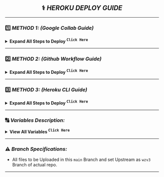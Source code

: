 <div align="center">
    
## ⚕️ ***HEROKU DEPLOY GUIDE***

</div>

---

### 1️⃣ ***METHOD 1: (Google Collab Guide)***



<details>
  <summary><b>Expand All Steps to Deploy <sup><kbd>Click Here</kbd></sup></b></summary>

  

</details>

---

### 2️⃣ ***METHOD 2: (Github Workflow Guide)***

<details>
  <summary><b>Expand All Steps to Deploy <sup><kbd>Click Here</kbd></sup></b></summary>

</details>

---

### 3️⃣ ***METHOD 3: (Heroku CLI Guide)***

<details>
  <summary><b>Expand All Steps to Deploy <sup><kbd>Click Here</kbd></sup></b></summary>

**Step 1 :** Git clone this Repo and change directory
> Make sure git is Installed in your system or quick run `apt-get install git pip curl -y`

```shell
git clone https://gitlab.com/mysterysd.sd/WZML-X && cd WZML-X 
```

**Step 2 :** Now Install Heroku in your Sytem or checkout Official Heroku Deploy Docs, or Download via `apt-get` or `npm`
> For Android : Use `termux` (Download via FDroid) for CLI usage

**The script requires sudo and isn’t Windows compatible.**
```shell
curl https://cli-assets.heroku.com/install.sh | sh
```

**Install with Ubuntu / Debian apt-get**
```shell
curl https://cli-assets.heroku.com/install-ubuntu.sh | sh
```

**Install via `npm` (Not Recommanded)**
```shell
npm install -g heroku
```

**Official Heroku Install Guide :** [Check Here](https://devcenter.heroku.com/articles/heroku-cli#install-the-heroku-cli)

**Step 3 :** Login into Heroku and Log In CLI via Browser 

_With Browser_
```shell
heroku login
```

**OR**

_Without Browser_
```shell
heroku login -i
```

- Put `Heroku Email` : Heroku Email `email@example.com`
- Put `Heroku Password` : Heroku API Key. Get from [Here](https://dashboard.heroku.com/account)

**Step 4 :** Create Heroku App and specify stack and region with App Name

```shell
heroku create --region us --stack container APP_NAME
```

**To Be Noted**: Copy the `BASE_URL` after the App is Created and Put the Value in `BASE_URL` when editing `config.py`

**Notes:**
- `--region eu` for Europe Server.
- `--region us` for United States Server.
- `APP_NAME` should be replaced with your unique app name _(Optional)_. If not given it generates a random name.
- `--stack container` for setting stack to container for Dockerfile.
- `--buildpack heroku/python` for using build slug for repo deploy and build.

**Step 5 :** Now set all the Required Variables and Files into this Branch MAIN Repo like config.py, accounts.zip, token.pickle, All Private Files(optional)- 
  > Only config.py Mabdatory with Only Mandatory Vars Only, After that Put all Private Files or Vars via Bot Settings `/bs`

**To Edit Inside CLI (nano Editor):** _(Termux Users)_
```shell
nano config.py
```
- **Sample config.py** _(Copy these and Paste in Editor and Fill Up)_
  ```
  BOT_TOKEN = ""
  TELEGRAM_API = 
  TELEGRAM_HASH = ""
  OWNER_ID = 
  UPSTREAM_REPO = ""
  UPSTREAM_BRANCH = "wzv3"
  DATABASE_URL = ""
  BASE_URL = ""
  ```
- After Setup Save from Editor via `CTRL + O` and `Enter`, followed via `CTRL + X` !

**Helpful Commands:**
- **Exit from nano** : `CTRL + X`
- **Save File** : `CTRL + O`
- **Check Help** : `CTRL + G`
- **Undo Changes** : `ALT + U`
- ^ means CTRL _(Termux Users)_

**Step 6 :** Set Local git remote for Heroku. Give All Commands One by One.

```shell
git add . -f
git commit -m "HK Setup"
heroku git:remote -a APP_NAME
```

**Step 7 :** Now push to Heroku via git forcefully to build.

```shell
git push heroku main -f
```

**Heroku Logs:** When checking Logs, Use this will give Complete Logs.
```shell
heroku logs -a APP_NAME
```

- Add arg `-t` for Live Stream Logs and Use `CTRL + C` to Exit from it.

**All Heroku CLI Commands :** [Click Here](https://devcenter.heroku.com/articles/heroku-cli-commands#heroku-config-set)

</details>

---

### 🔠 ***Variables Description:***

<details>
  <summary><b>View All Variables <sup><kbd>Click Here</kbd></sup></b></summary>

- `BOT_TOKEN`: Telegram Bot Token that you got from [BotFather](https://t.me/BotFather). `Str`
- `OWNER_ID`: Telegram User ID (not username) of the Owner of the bot. `Int`
- `TELEGRAM_API`: This is to authenticate your Telegram account for downloading Telegram files. You can get this from <https://my.telegram.org>. `Int`
- `TELEGRAM_HASH`: This is to authenticate your Telegram account for downloading Telegram files. You can get this from <https://my.telegram.org>. `Str`
- `BASE_URL`: Valid BASE URL where the bot is deployed to use torrent web files selection. Format of URL should be `https://app-name-random_code.herokuapp.com/`, where `app-name` is the name of your heroku app Paste the URL got when the App was Made. `Str`
- `DATABASE_URL`: Database URL of MongoDb to store all your files and Vars. Adding this will be Helpful. `Str`
- `UPSTREAM_REPO`: GitLab repository URL, if your repo is private add `https://<deploy_token>:<password>@gitlab.com/<your_username>/<repository_name>` format. `Str`.
    - **NOTE**: Don't forget to remove '<' and '>'. To generate gitlab Deploy Token. Follow [This](https://docs.gitlab.com/ee/user/project/deploy_tokens/#create-a-deploy-token)
        - Any change in docker you need to deploy/build again with updated repo to take effect. 
        - **No Need to delete .gitignore file or any File**
- `UPSTREAM_BRANCH`: Upstream branch for update. Default is `wzv3`. `Str`

</details>

---

### ⚠️ ***Branch Specifications:***

- All files to be Uploaded in this `main` Branch and set Upstream as `wzv3` Branch of actual repo.

---
